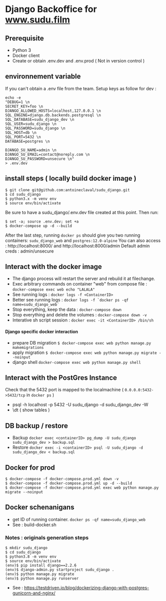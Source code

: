 # Django Backoffice for www.sudu.film 

## Prerequisite 

- Python 3 
- Docker client
- Create or obtain .env.dev and .env.prod ( Not in version control )

## environnement variable

If you can't obtain a .env file from the team. Setup keys as follow for dev : 

```
echo -e 
"DEBUG=1 \n
SECRET_KEY=foo \n
DJANGO_ALLOWED_HOSTS=localhost,127.0.0.1 \n
SQL_ENGINE=django.db.backends.postgresql \n
SQL_DATABASE=sudu_django_dev \n
SQL_USER=sudu_django \n
SQL_PASSWORD=sudu_django \n
SQL_HOST=db \n
SQL_PORT=5432 \n
DATABASE=postgres \n

DJANGO_SU_NAME=admin \n
DJANGO_SU_EMAIL=contact@noreply.com \n
DJANGO_SU_PASSWORD=unsecure \n"
> .env.dev
```

## install steps ( locally build docker image )

```
$ git clone git@github.com:antoineclaval/sudu_django.git
$ cd sudu_django
$ python3.x -m venv env
$ source env/bin/activate
```
Be sure to have a sudu_django/.env.dev file created at this point. Then run:

```
$ set -a; source .env.dev; set +a
$ docker-compose up -d --build
```

After the last step, running ```docker ps``` should give you two running containers: ```sudu_django_web``` and ```postgres:12.0-alpine```
You can also access : http://localhost:8000/ and http://localhost:8000/admin
Default admin creds : admin/unsecure

## Interact with the docker image

- The django process will restart the server and rebuild it at filechange.
- Exec arbitrary commands on container "web" from compose file : ```docker-compose exec web echo "LALALA" ```
- See running logs : ```docker logs -f <ContainerID>```
- Better see running logs : ```docker logs -f `docker ps -qf name=sudu_django_web` ```
- Stop everything, keep the data : ```docker-compose down```
- Stop everything and delete the volumes : ```docker-compose down -v```
- Interative sh script session : ``docker exec -it <ContainerID> /bin/sh ``

#### Django specific docker interaction 

- prepare DB  migration ```$ docker-compose exec web python manage.py makemigrations```
- apply migration ```$ docker-compose exec web python manage.py migrate --noinput```
- django shell ```docker-compose exec web python manage.py shell```

## Interact with the PostGres Instance

Check that the 5432 port is mapped to the localmachine ( ```0.0.0.0:5432->5432/tcp``` in ```docker ps``` )

- psql -h localhost -p 5432 -U sudu_django -d sudu_django_dev -W
- \dt ( show tables ) 

## DB backup / restore 

- Backup ```docker exec <containerID> pg_dump -U sudu_django sudu_django_dev > backup.sql```
- Restore ```docker exec -i <containerID> psql -U sudu_django -d sudu_django_dev < backup.sql```

## Docker for prod
```
$ docker-compose -f docker-compose.prod.yml down -v
$ docker-compose -f docker-compose.prod.yml up -d --build
$ docker-compose -f docker-compose.prod.yml exec web python manage.py migrate --noinput
```

## Docker schenanigans 

- get ID of running container. ```docker ps -qf name=sudu_django_web```
- See : build-docker.sh


### Notes : originals generation steps 

```
$ mkdir sudu_django
$ cd sudu_django
$ python3.8 -m venv env
$ source env/bin/activate
(env)$ pip install django==2.2.6
(env)$ django-admin.py startproject sudu_django .
(env)$ python manage.py migrate
(env)$ python manage.py runserver
```
- See : https://testdriven.io/blog/dockerizing-django-with-postgres-gunicorn-and-nginx/

